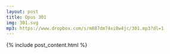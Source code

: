 ```yaml
---
layout: post
title: Opus 301
img: 301.svg
mp3: https://www.dropbox.com/s/m887dm74xi8w4jc/301.mp3?dl=1
---
```


{% include post_content.html %}
